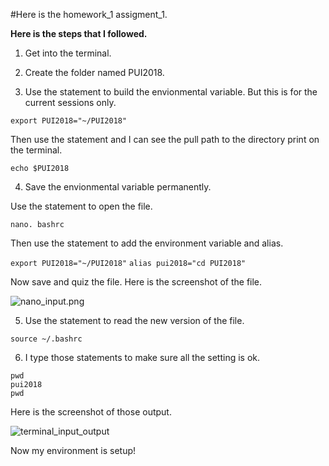 #Here is the homework_1 assigment_1.

**Here is the steps that I followed.**

1. Get into the terminal.

2. Create the folder named PUI2018.

3. Use the statement to build the envionmental variable. But this is for the current sessions only.

```export PUI2018="~/PUI2018"```

Then use the statement and I can see the pull path to the directory print on the terminal.

```echo $PUI2018```

4. Save the envionmental variable permanently.

Use the statement to open the file.

```nano. bashrc```

Then use the statement to add the environment variable and alias.

```export PUI2018="~/PUI2018"```
```alias pui2018="cd PUI2018"```

Now save and quiz the file. Here is the screenshot of the file.

![nano_input.png](PUI2018_xc1454/HW1_xc1454/nano_input.png)

5. Use the statement to read the new version of the file.

```source ~/.bashrc```

6. I type those statements to make sure all the setting is ok.

```
pwd
pui2018
pwd
```

Here is the screenshot of those output.

![terminal_input_output](PUI2018_xc1454/HW1_xc1454/terminal_input_output.png)

Now my environment is setup!
